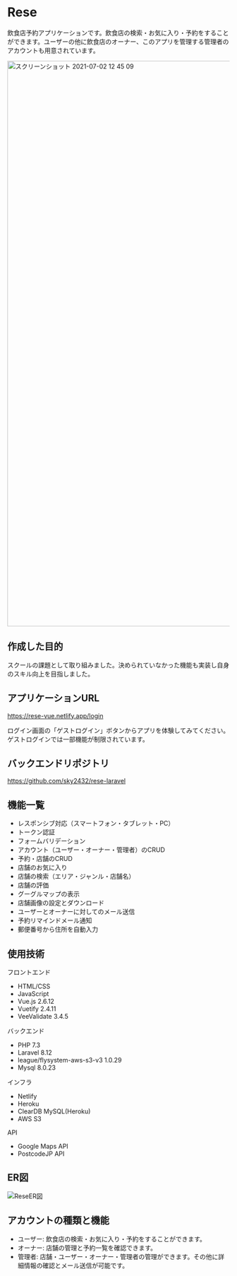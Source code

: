 # Rese

飲食店予約アプリケーションです。飲食店の検索・お気に入り・予約をすることができます。ユーザーの他に飲食店のオーナー、このアプリを管理する管理者のアカウントも用意されています。

<img width="1280" alt="スクリーンショット 2021-07-02 12 45 09" src="https://user-images.githubusercontent.com/55875685/124218214-c6802000-db34-11eb-8bab-6ec2d895d35f.png">

## 作成した目的
スクールの課題として取り組みました。決められていなかった機能も実装し自身のスキル向上を目指しました。

## アプリケーションURL
https://rese-vue.netlify.app/login

ログイン画面の「ゲストログイン」ボタンからアプリを体験してみてください。ゲストログインでは一部機能が制限されています。

## バックエンドリポジトリ
https://github.com/sky2432/rese-laravel

## 機能一覧
- レスポンシブ対応（スマートフォン・タブレット・PC）
- トークン認証
- フォームバリデーション
- アカウント（ユーザー・オーナー・管理者）のCRUD
- 予約・店舗のCRUD
- 店舗のお気に入り
- 店舗の検索（エリア・ジャンル・店舗名）
- 店舗の評価
- グーグルマップの表示
- 店舗画像の設定とダウンロード
- ユーザーとオーナーに対してのメール送信
- 予約リマインドメール通知
- 郵便番号から住所を自動入力

## 使用技術
フロントエンド
- HTML/CSS
- JavaScript
- Vue.js 2.6.12
- Vuetify 2.4.11
- VeeValidate 3.4.5

バックエンド
- PHP 7.3
- Laravel 8.12
- league/flysystem-aws-s3-v3 1.0.29
- Mysql 8.0.23

インフラ
- Netlify
- Heroku
- ClearDB MySQL(Heroku)
- AWS S3

API
- Google Maps API
- PostcodeJP API

## ER図
![ReseER図](https://user-images.githubusercontent.com/55875685/124217053-7dc76780-db32-11eb-893c-7a322858aff9.png)

## アカウントの種類と機能
- ユーザー: 飲食店の検索・お気に入り・予約をすることができます。
- オーナー: 店舗の管理と予約一覧を確認できます。
- 管理者: 店舗・ユーザー・オーナー・管理者の管理ができます。その他に詳細情報の確認とメール送信が可能です。







